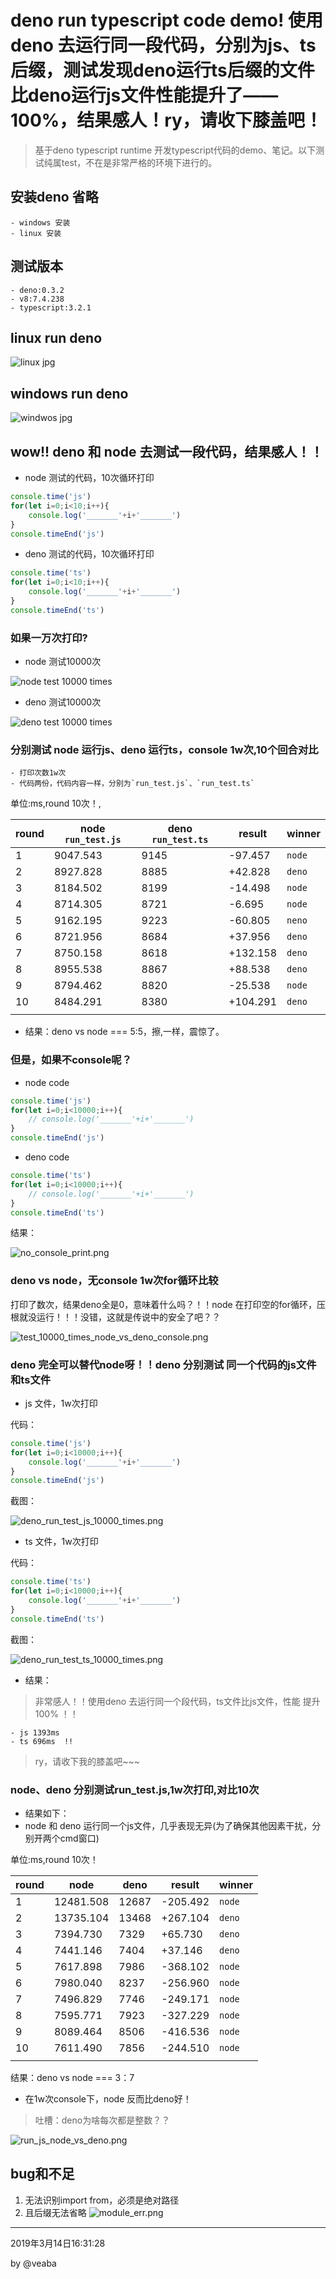 # deno run typescript code demo! 使用deno 去运行同一段代码，分别为js、ts后缀，测试发现deno运行ts后缀的文件比deno运行js文件性能提升了——100%，结果感人！ry，请收下膝盖吧！

> 基于deno typescript runtime 开发typescript代码的demo、笔记。以下测试纯属test，不在是非常严格的环境下进行的。

## 安装deno 省略
    - windows 安装
    - linux 安装
## 测试版本
    - deno:0.3.2
    - v8:7.4.238
    - typescript:3.2.1
## linux run deno
![linux jpg](/images/deno_run_linux.jpg)
## windows run deno
![windwos jpg](/images/deno_run_windows.jpg)

## wow!! deno 和 node 去测试一段代码，结果感人！！
- node 测试的代码，10次循环打印
```js
console.time('js')
for(let i=0;i<10;i++){
    console.log('_______'+i+'_______')
}
console.timeEnd('js')
```
- deno 测试的代码，10次循环打印
```typescript
console.time('ts')
for(let i=0;i<10;i++){
    console.log('_______'+i+'_______')
}
console.timeEnd('ts')
```

### 如果一万次打印?

- node 测试10000次

![node test 10000 times](/images/node_test_10000_times.png)

- deno 测试10000次

![deno test 10000 times](/images/deno_test_10000_times.png)

### 分别测试 node 运行js、deno 运行ts，console 1w次,10个回合对比

    - 打印次数1w次
    - 代码两份，代码内容一样，分别为`run_test.js`、`run_test.ts`


 单位:ms,round 10次！,

|round|node `run_test.js`|deno `run_test.ts`|result|winner|
|----|----|----|----|----|
|1|9047.543|9145|-97.457|`node`|
|2|8927.828|8885|+42.828|`deno`|
|3|8184.502|8199|-14.498|`node`|
|4|8714.305|8721|-6.695|`node`|
|5|9162.195|9223|-60.805|`neno`|
|6|8721.956|8684|+37.956|`deno`|
|7|8750.158|8618|+132.158|`deno`|
|8|8955.538|8867|+88.538|`deno`|
|9|8794.462|8820|-25.538|`node`|
|10|8484.291|8380|+104.291|`deno`|
||||||

- 结果：deno vs node === 5:5，擦,一样，震惊了。


### 但是，如果不console呢？

- node code
```js
console.time('js')
for(let i=0;i<10000;i++){
    // console.log('_______'+i+'_______')
}
console.timeEnd('js')
```
- deno code

```typescript
console.time('ts')
for(let i=0;i<10000;i++){
    // console.log('_______'+i+'_______')
}
console.timeEnd('ts')
```

结果：

![no_console_print.png](/images/no_console_print.png)


### deno vs node，无console 1w次for循环比较

打印了数次，结果deno全是0，意味着什么吗？！！node 在打印空的for循环，压根就没运行！！！没错，这就是传说中的安全了吧？？

![test_10000_times_node_vs_deno_console.png](/images/test_10000_times_node_vs_deno_console.png)

### deno 完全可以替代node呀！！deno 分别测试 同一个代码的js文件和ts文件

- js 文件，1w次打印

代码：

```js
console.time('js')
for(let i=0;i<10000;i++){
    console.log('_______'+i+'_______')
}
console.timeEnd('js')
```

截图：

![deno_run_test_js_10000_times.png](/images/deno_run_test_js_10000_times.png)


- ts 文件，1w次打印

代码：
```typescript
console.time('ts')
for(let i=0;i<10000;i++){
    console.log('_______'+i+'_______')
}
console.timeEnd('ts')
```

截图：

![deno_run_test_ts_10000_times.png](/images/deno_run_test_ts_10000_times.png)


- 结果：

> 非常感人！！使用deno 去运行同一个段代码，ts文件比js文件，性能 提升100% ！！

    - js 1393ms
    - ts 696ms  !!

> ry，请收下我的膝盖吧~~~


### node、deno 分别测试run_test.js,1w次打印,对比10次

- 结果如下：
 - node 和 deno 运行同一个js文件，几乎表现无异(为了确保其他因素干扰，分别开两个cmd窗口)
 

 单位:ms,round 10次！

|round|node|deno|result|winner|
|----|----|----|----|----|
|1|12481.508|12687|-205.492|`node`|
|2|13735.104|13468|+267.104|`deno`|
|3|7394.730|7329|+65.730|`deno`|
|4|7441.146|7404|+37.146|`deno`|
|5|7617.898|7986|-368.102|`node`|
|6|7980.040|8237|-256.960|`node`|
|7|7496.829|7746|-249.171|`node`|
|8|7595.771|7923|-327.229|`node`|
|9|8089.464|8506|-416.536|`node`|
|10|7611.490|7856|-244.510|`node`|
||||||

结果：deno vs node === 3：7
- 在1w次console下，node 反而比deno好！

> 吐槽：deno为啥每次都是整数？？

![run_js_node_vs_deno.png](/images/run_js_node_vs_deno.png)

## bug和不足
1. 无法识别import from，必须是绝对路径
2. 且后缀无法省略
![module_err.png](/images/module_err.png)


__________________________

2019年3月14日16:31:28

by @veaba
